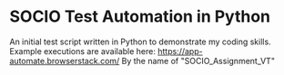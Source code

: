 # SOCIO Test Automation in Python
An initial test script written in Python to demonstrate my coding skills.
Example executions are available here: https://app-automate.browserstack.com/
By the name of "SOCIO_Assignment_VT"
